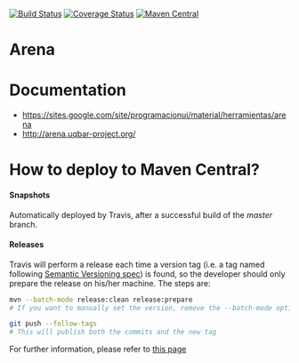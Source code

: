 [![Build Status](https://travis-ci.org/uqbar-project/arena.svg?branch=master)](https://travis-ci.org/uqbar-project/arena)
[![Coverage Status](https://coveralls.io/repos/uqbar-project/arena/badge.svg?branch=master&service=github)](https://coveralls.io/github/uqbar-project/arena?branch=master)
[![Maven Central](https://maven-badges.herokuapp.com/maven-central/org.uqbar-project/arena-core/badge.svg)](https://maven-badges.herokuapp.com/maven-central/org.uqbar-project/arena-core/)

Arena
=====

# Documentation

* https://sites.google.com/site/programacionui/material/herramientas/arena
* http://arena.uqbar-project.org/

# How to deploy to Maven Central?

#### Snapshots
Automatically deployed by Travis, after a successful build of the _master_ branch.

#### Releases
Travis will perform a release each time a version tag (i.e. a tag named following [Semantic Versioning spec](http://semver.org/)) is found, so the developer should only prepare the release on his/her machine. The steps are:

```bash
mvn --batch-mode release:clean release:prepare
# If you want to manually set the version, remove the --batch-mode option

git push --follow-tags
# This will publish both the commits and the new tag
```

For further information, please refer to [this page](http://wiki.uqbar.org/wiki/articles/deploy-en-maven-central.html)
